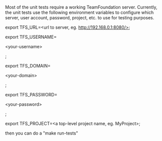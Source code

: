 Most of the unit tests require a working TeamFoundation server. Currently, the unit
tests use the following environment variables to configure which server, user account,
password, project, etc. to use for testing purposes.

export TFS\_URL=<url to server, eg. http://192.168.0.1:8080/>;

export TFS\_USERNAME=

&lt;your-username&gt;

;

export TFS\_DOMAIN=

&lt;your-domain&gt;

;

export TFS\_PASSWORD=

&lt;your-password&gt;

;

export TFS\_PROJECT=<a top-level project name, eg. MyProject>;

then you can do a "make run-tests"